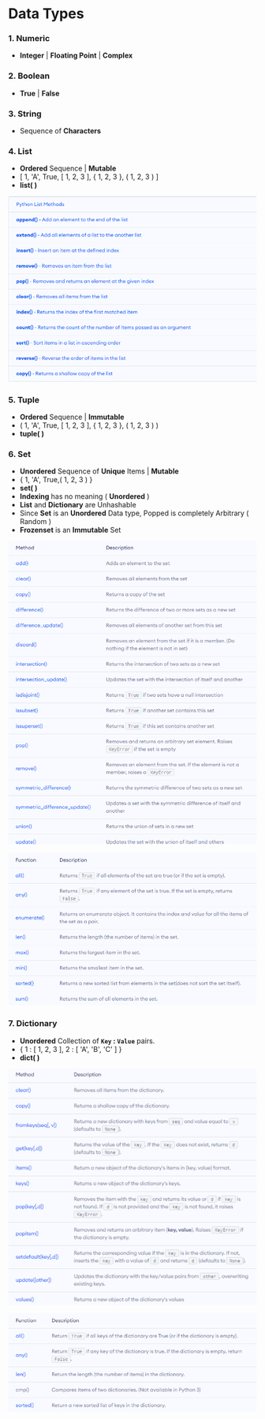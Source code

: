 # Data Types

### 1. **Numeric** 
- **Integer** | **Floating Point** | **Complex** 

### 2. **Boolean**   
- **True** | **False** 

### 3. **String**  
- Sequence of **Characters**

### 4. **List** 
- **Ordered** Sequence | **Mutable** 
- \[ 1, 'A', True, \[ 1, 2, 3 ], { 1, 2, 3 }, ( 1, 2, 3 ) ] 
- **list( )**

![List Methods](Image/ListMethods.png)

### 5. **Tuple**  
- **Ordered** Sequence | **Immutable**  
- \( 1, 'A', True, \[ 1, 2, 3 ], { 1, 2, 3 }, ( 1, 2, 3 ) ) 
- **tuple( )**

### 6. **Set**  
- **Unordered** Sequence of **Unique** Items | **Mutable** 
- \{ 1, 'A', True,( 1, 2, 3 ) } 
- **set( )**
- **Indexing** has no meaning ( **Unordered** )
- **List** and **Dictionary** are Unhashable
- Since **Set** is an **Unordered** Data type, Popped is completely Arbitrary ( Random )
- **Frozenset** is an **Immutable** Set

![Set Methods](Image/SetMethods.png)

![Set Functions](Image/SetFunctions.png)

### 7. **Dictionary** 
- **Unordered** Collection of **`Key` : `Value`** pairs.  
- { 1 : \[ 1, 2, 3 ], 2 : \[ 'A', 'B', 'C' ] } 
- **dict( )**

![Dictionary Methods](Image/DictionaryMethods.png)

![Dictionary Functions](Image/DictionaryFunctions.png)
